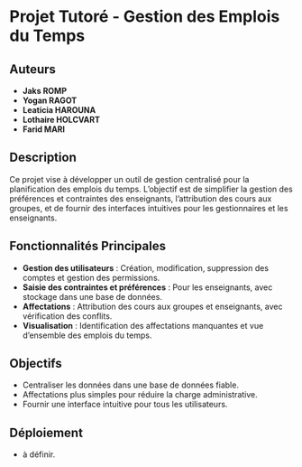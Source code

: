 # Projet Tutoré - Gestion des Emplois du Temps

## Auteurs
- **Jaks ROMP**
- **Yogan RAGOT**
- **Leaticia HAROUNA**
- **Lothaire HOLCVART**
- **Farid MARI**

## Description
Ce projet vise à développer un outil de gestion centralisé pour la planification des emplois du temps. 
L’objectif est de simplifier la gestion des préférences et contraintes des enseignants, l’attribution des cours aux groupes, et de fournir des interfaces intuitives pour les gestionnaires et les enseignants.

## Fonctionnalités Principales
- **Gestion des utilisateurs** : Création, modification, suppression des comptes et gestion des permissions.
- **Saisie des contraintes et préférences** : Pour les enseignants, avec stockage dans une base de données.
- **Affectations** : Attribution des cours aux groupes et enseignants, avec vérification des conflits.
- **Visualisation** : Identification des affectations manquantes et vue d’ensemble des emplois du temps.

## Objectifs
- Centraliser les données dans une base de données fiable.
- Affectations plus simples pour réduire la charge administrative.
- Fournir une interface intuitive pour tous les utilisateurs.

## Déploiement
- à définir.
